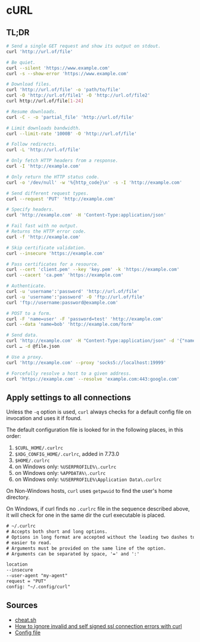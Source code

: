 # cURL

## TL;DR

```sh
# Send a single GET request and show its output on stdout.
curl 'http://url.of/file'

# Be quiet.
curl --silent 'https://www.example.com'
curl -s --show-error 'https://www.example.com'

# Download files.
curl 'http://url.of/file' -o 'path/to/file'
curl -O 'http://url.of/file1' -O 'http://url.of/file2'
curl http://url.of/file[1-24]

# Resume downloads.
curl -C - -o 'partial_file' 'http://url.of/file'

# Limit downloads bandwidth.
curl --limit-rate '1000B' -O 'http://url.of/file'

# Follow redirects.
curl -L 'http://url.of/file'

# Only fetch HTTP headers from a response.
curl -I 'http://example.com'

# Only return the HTTP status code.
curl -o '/dev/null' -w '%{http_code}\n' -s -I 'http://example.com'

# Send different request types.
curl --request 'PUT' 'http://example.com'

# Specify headers.
curl 'http://example.com' -H 'Content-Type:application/json'

# Fail fast with no output.
# Returns the HTTP error code.
curl -f 'http://example.com'

# Skip certificate validation.
curl --insecure 'https://example.com'

# Pass certificates for a resource.
curl --cert 'client.pem' --key 'key.pem' -k 'https://example.com'
curl --cacert 'ca.pem' 'https://example.com'

# Authenticate.
curl -u 'username':'password' 'http://url.of/file'
curl -u 'username':'password' -O 'ftp://url.of/file'
curl 'ftp://username:password@example.com'

# POST to a form.
curl -F 'name=user' -F 'password=test' 'http://example.com'
curl --data 'name=bob' 'http://example.com/form'

# Send data.
curl 'http://example.com' -H "Content-Type:application/json" -d '{"name":"bob"}' -X 'POST'
curl … -d @file.json

# Use a proxy.
curl 'http://example.com' --proxy 'socks5://localhost:19999'

# Forcefully resolve a host to a given address.
curl 'https://example.com' --resolve 'example.com:443:google.com'
```

## Apply settings to all connections

Unless the `-q` option is used, `curl` always checks for a default config file on invocation and uses it if found.

The default configuration file is looked for in the following places, in this order:

1. `$CURL_HOME/.curlrc`
1. `$XDG_CONFIG_HOME/.curlrc`, added in 7.73.0
1. `$HOME/.curlrc`
1. on Windows only: `%USERPROFILE%\.curlrc`
1. on Windows only: `%APPDATA%\.curlrc`
1. on Windows only: `%USERPROFILE%\Application Data\.curlrc`

On Non-Windows hosts, `curl` uses `getpwuid` to find the user's home directory.

On Windows, if curl finds no `.curlrc` file in the sequence described above, it will check for one in the same dir the curl executable is placed.

```txt
# ~/.curlrc
# Accepts both short and long options.
# Options in long format are accepted without the leading two dashes to make it
# easier to read.
# Arguments must be provided on the same line of the option.
# Arguments can be separated by space, '=' and ':'

location
--insecure
--user-agent "my-agent"
request = "PUT"
config: "~/.config/curl"
```

## Sources

- [cheat.sh]
- [How to ignore invalid and self signed ssl connection errors with curl]
- [Config file]

[cheat.sh]: https://cheat.sh/curl
[config file]: https://everything.curl.dev/cmdline/configfile
[how to ignore invalid and self signed ssl connection errors with curl]: https://www.cyberciti.biz/faq/how-to-curl-ignore-ssl-certificate-warnings-command-option/
